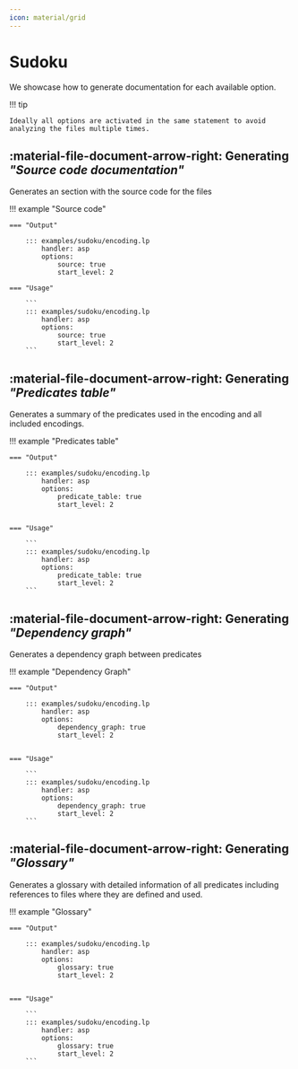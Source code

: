 ```yaml
---
icon: material/grid
---
```


# Sudoku

We showcase how to generate documentation for each available option.

!!! tip

    Ideally all options are activated in the same statement to avoid
    analyzing the files multiple times.


## :material-file-document-arrow-right: Generating *"Source code documentation"*

Generates an section with the source code for the files

!!! example "Source code"

    === "Output"

        ::: examples/sudoku/encoding.lp
            handler: asp
            options:
                source: true
                start_level: 2

    === "Usage"

        ```
        ::: examples/sudoku/encoding.lp
            handler: asp
            options:
                source: true
                start_level: 2
        ```

## :material-file-document-arrow-right: Generating *"Predicates table"*

Generates a summary of the predicates used in the encoding and all included encodings.

!!! example "Predicates table"

    === "Output"

        ::: examples/sudoku/encoding.lp
            handler: asp
            options:
                predicate_table: true
                start_level: 2


    === "Usage"

        ```
        ::: examples/sudoku/encoding.lp
            handler: asp
            options:
                predicate_table: true
                start_level: 2
        ```

## :material-file-document-arrow-right: Generating *"Dependency graph"*

Generates a dependency graph between predicates

!!! example "Dependency Graph"

    === "Output"

        ::: examples/sudoku/encoding.lp
            handler: asp
            options:
                dependency_graph: true
                start_level: 2


    === "Usage"

        ```
        ::: examples/sudoku/encoding.lp
            handler: asp
            options:
                dependency_graph: true
                start_level: 2
        ```


## :material-file-document-arrow-right: Generating *"Glossary"*

Generates a glossary with detailed information of all predicates including references to files where they are defined and used.

!!! example "Glossary"

    === "Output"

        ::: examples/sudoku/encoding.lp
            handler: asp
            options:
                glossary: true
                start_level: 2


    === "Usage"

        ```
        ::: examples/sudoku/encoding.lp
            handler: asp
            options:
                glossary: true
                start_level: 2
        ```
